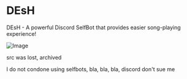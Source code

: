 # DEsH
DEsH - A powerful Discord SelfBot that provides easier song-playing experience!

![Image](https://soa.404oops.com/?user=xemulated)

src was lost, archived

I do not condone using selfbots, bla, bla, bla, discord don't sue me

